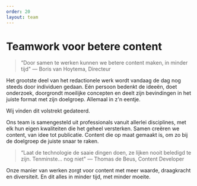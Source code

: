 ```yaml
---
order: 20
layout: team
---
```


# Teamwork voor betere content

> “Door samen te werken kunnen we betere content maken, in minder tijd" 
— Boris van Hoytema, Directeur

Het grootste deel van het redactionele werk wordt vandaag de dag nog steeds door individuen gedaan. Eén persoon bedenkt de ideeën, doet onderzoek, doorgrondt moeilijke concepten en deelt zijn bevindingen in het juiste format met zijn doelgroep. Allemaal in z'n eentje. 

Wij vinden dit volstrekt gedateerd.

Ons team is samengesteld uit professionals vanuit allerlei disciplines, met elk hun eigen kwaliteiten die het geheel versterken. Samen creëren we content, van idee tot publicatie. Content die op maat gemaakt is, om zo bij de doelgroep de juiste snaar te raken. 

> “Laat de technologie de saaie dingen doen, ze lijken nooit beledigd te zijn. Tenminste... nog niet"
— Thomas de Beus, Content Developer

Onze manier van werken zorgt voor content met meer waarde, draagkracht en diversiteit. En dit alles in minder tijd, met minder moeite. 
